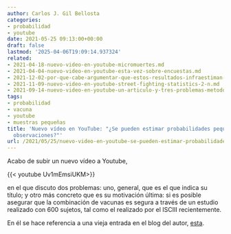 ```yaml
---
author: Carlos J. Gil Bellosta
categories:
- probabilidad
- youtube
date: 2021-05-25 09:13:00+00:00
draft: false
lastmod: '2025-04-06T19:09:14.937324'
related:
- 2021-04-18-nuevo-video-en-youtube-micromuertes.md
- 2021-04-04-nuevo-video-en-youtube-esta-vez-sobre-encuestas.md
- 2021-12-02-por-que-cabe-argumentar-que-estos-resultados-infraestiman-la-efectividad-de-las-vacunas-contra-el-covid.md
- 2021-11-09-nuevo-video-en-youtube-street-fighting-statistics-2-n.md
- 2021-09-14-nuevo-video-en-youtube-un-articulo-y-tres-problemas-metodologicos.md
tags:
- probabilidad
- vacuna
- youtube
- muestras pequeñas
title: 'Nuevo vídeo en YouTube: "¿Se pueden estimar probabilidades pequeñas con pocas
  observaciones?"'
url: /2021/05/25/nuevo-video-en-youtube-se-pueden-estimar-probabilidades-pequenas-con-pocas-observaciones/
---
```


Acabo de subir un nuevo vídeo a Youtube,

{{< youtube Uv1mEmsiUKM>}}

en el que discuto dos problemas: uno, general, que es el que indica su título; y otro más concreto que es su motivación última: si es posible asegurar que la combinación de vacunas es segura a través de un estudio realizado con 600 sujetos, tal como el realizado por el ISCIII recientemente.

En él se hace referencia a una vieja entrada en el blog del autor, [esta](https://www.datanalytics.com/2016/11/30/la-regla-del-tres-para-estimar-la-probabilidad-de-un-evento-todavia-no-observado/).